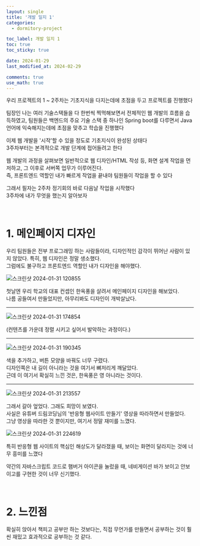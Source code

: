 ```yaml
---
layout: single
title: '개발 일지 1'
categories:
  - dormitory-project

toc_label: 개발 일지 1
toc: true
toc_sticky: true

date: 2024-01-29
last_modified_at: 2024-02-29 

comments: true
use_math: true
---
```


우리 프로젝트의 1 ~ 2주차는 기초지식을 다지는데에 초점을 두고 프로젝트를 진행했다  

팀장인 나는 여러 기술스택들을 다 한번씩 찍먹해보면서 전체적인 웹 개발의 흐름을 습득하였고, 팀원들은 백엔드의 주요 기술 스택 중 하나인 Spring boot를 다루면서 Java언어에 익숙해지는데에 초점을 맞추고 학습을 진행했다  

이제 웹 개발을 '시작'할 수 있을 정도로 기초지식이 완성된 상태다  
3주차부터는 본격적으로 개발 단계에 접어들려고 한다  

웹 개발의 과정을 살펴보면 일반적으로 웹 디자인/HTML 작성 등, 화면 설계 작업을 먼저하고, 그 이후로 서버쪽 업무가 이루어진다.  
즉, 프론트엔드 역할인 내가 빠르게 작업을 끝내야 팀원들이 작업을 할 수 있다

그래서 필자는 2주차 정기회의 바로 다음날 작업을 시작했다  
3주차에 내가 무엇을 했는지 알아보자

<br>

# 1. 메인페이지 디자인

우리 팀원들은 전부 프로그래밍 하는 사람들이라, 디자인적인 감각이 뛰어난 사람이 있지 않았다. 특히, 웹 디자인은 정말 생소했다.  
그럼에도 불구하고 프론트엔드 역할인 내가 디자인을 해야했다.

![스크린샷 2024-01-31 120855](https://github.com/lgwqwer/lgwqwer.github.io/assets/129755540/059370ef-1b78-463e-8eac-cf6fdb729840)

첫날엔 우리 학교의 대표 컨셉인 한옥풍을 살려서 메인페이지 디자인을 해보았다.  
나름 공들여서 만들었지만, 아무리봐도 디자인이 개박살났다.  

<hr>

![스크린샷 2024-01-31 174854](https://github.com/lgwqwer/lgwqwer.github.io/assets/129755540/63db0008-9ecb-401b-ab6c-9e598bd8da09)

(컨텐츠를 가운데 정렬 시키고 싶어서 발악하는 과정이다.)

<hr>

![스크린샷 2024-01-31 190345](https://github.com/lgwqwer/lgwqwer.github.io/assets/129755540/2638a7a5-e284-42d4-a56a-756b30f0e4d4)


색을 추가하고, 버튼 모양을 바꿔도 너무 구렸다.  
디자인쪽은 내 길이 아니라는 것을 여기서 뼈저리게 깨달았다.   
근데 이 여기서 확실히 느낀 것은, 한옥풍은 영 아니라는 것이다.

<hr>

![스크린샷 2024-01-31 213557](https://github.com/lgwqwer/lgwqwer.github.io/assets/129755540/a589feb0-c2a3-480a-a813-dab42963073b)

그래서 갈아 엎었다. 그래도 희망이 보였다.  
사실은 유튜버 드림코딩님의 '반응형 웹사이트 만들기' 영상을 따라하면서 만들었다.  
그냥 영상을 따라한 것 뿐이지만, 여기서 정말 재미를 느꼈다.  

![스크린샷 2024-01-31 224619](https://github.com/lgwqwer/lgwqwer.github.io/assets/129755540/34069db8-0887-47c0-8d46-d253c600306c)

특히 반응형 웹 사이트의 핵심인 해상도가 달라졌을 때, 보이는 화면이 달라지는 것에 너무 흥미를 느꼈다

약간의 자바스크립트 코드로 햄버거 아이콘을 눌렀을 때, 네비게이션 바가 보이고 안보이고를 구현한 것이 너무 신기했다.

<br>

# 2. 느낀점

확실히 앉아서 책피고 공부만 하는 것보다는, 직접 무언가를 만들면서 공부하는 것이 훨씬 재밌고 효과적으로 공부하는 것 같다.  
